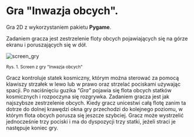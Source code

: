 # Gra "Inwazja obcych".

Gra 2D z wykorzystaniem pakietu **Pygame**. 

Zadaniem gracza jest zestrzelenie floty obcych pojawiających się na górze ekranu i poruszających się w dół.

![screen_gry](https://github.com/lukwac123/alien_invasion/assets/161370029/9ae6887a-6086-4bdb-bee4-bb62b0626243)

<sup>Rys. 1. Screen z gry "Inwazja obcych"</sup>

Gracz kontroluje statek kosmiczny, którym można sterować za pomocą klawiszy strzałek w lewo lub w prawo oraz strzelać pociskami używając spacji.
Po naciśnięciu guzika _"Gra"_ pojawia się flota obcych statków kosmicznych i rozpoczyna się rozgrywka. Zadaniem gracza jest jak najszybsze zestrzelenie
obcych. Kiedy gracz unicestwi całą flotę zanim ta dotrze do dolnej krawędzi okna gry przechodzi do kolejnego poziomu, w którym flota obcych porusza się 
jeszcze szybciej. Gracz może wystrzelić jednocześnie trzy pociski i ma do dyspozycji trzy statki, jeżeli straci je następuje koniec gry.
